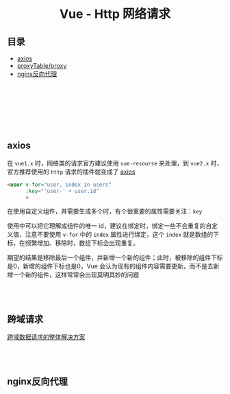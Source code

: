 # <div align="center">Vue - Http 网络请求</div>

## 目录

- [axios](#axios)
- [proxyTable/proxy](#proxytableproxy)
- [nginx反向代理](#nginx反向代理)

<br><br><br><br><br><br>

## axios

在 `vue1.x` 时，网络类的请求官方建议使用 `vue-resourse` 来处理，到 `vue2.x` 时，官方推荐使用的 `http` 请求的插件就变成了 [axios](https://github.com/axios/axios)

```html
<user v-for="user, index in users"      
      :key="'user-' + user.id"
      >
```
在使用自定义组件，并需要生成多个时，有个很重要的属性需要关注：`key`

使用中可以把它理解成组件的唯一 id，建议在绑定时，绑定一些不会重复的自定义值，注意不要使用 `v-for` 中的 `index` 属性进行绑定，这个 `index` 就是数组的下标，在频繁增加、移除时，数组下标会出现重复。

期望的结果是移除最后一个组件，并新增一个新的组件；此时，被移除的组件下标是0，新增的组件下标也是0，Vue 会认为现有的组件内容需要更新，而不是去新增一个新的组件，这样常常会出现莫明其妙的问题

<br><br>

## 跨域请求

[跨域数据请求的整体解决方案](https://github.com/TerryZ/js-develop-skill-summary/blob/master/vue-ie9.md#http%E7%BD%91%E7%BB%9C%E8%AF%B7%E6%B1%82%E8%B7%A8%E5%9F%9F)

<br><br>

## nginx反向代理

